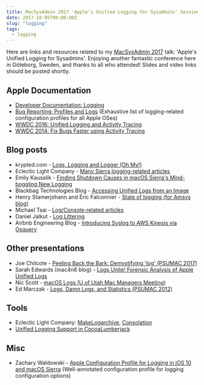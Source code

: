 ```yaml
---
title: MacSysAdmin 2017 'Apple's Unified Logging for Sysadmins' Session Links
date: 2017-10-05T00:00:00Z
slug: "logging"
tags:
  - logging
---
```


Here are links and resources related to my [MacSysAdmin 2017](http://www.macsysadmin.se/2017/) talk: 'Apple's Unified Logging for Sysadmins'. Enjoying another fantastic conference here in Göteborg, Sweden, and thanks to all who attended! Slides and video links should be posted shortly.

## Apple Documentation

* [Developer Documentation: Logging](https://developer.apple.com/documentation/os/logging?language=objc)
* [Bug Reporting: Profiles and Logs](https://developer.apple.com/bug-reporting/profiles-and-logs/) (Exhaustive list of logging-related configuration profiles for all Apple OSes)
* [WWDC 2016: Unified Logging and Activity Tracing](https://developer.apple.com/videos/play/wwdc2016/721/)
* [WWDC 2014: Fix Bugs Faster using Activity Tracing](https://developer.apple.com/videos/play/wwdc2014/714/)

## Blog posts

* krypted.com - [Logs, Logging and Logger (Oh My!)](http://krypted.com/mac-os-x/logs-logging-logger-oh/)
* Eclectic Light Company - [Many Sierra logging-related articles](https://eclecticlight.co/tag/logs/)
* Emily Kausalik - [Finding Shutdown Causes in macOS Sierra's Mind-boggling New Logging](http://www.modtitan.com/2017/04/finding-shutdown-causes-in-macos.html)
* Blackbag Technologies Blog - [Accessing Unified Logs from an Image](https://www.blackbagtech.com/blog/2017/09/22/accessing-unified-logs-image/)
* Henry Stamerjohann and Éric Falconnier - [State of logging (for Amsys blog)](http://www.amsys.co.uk/2017/01/state-of-logging/)
* Michael Tsai - [Log/Console-related articles](https://mjtsai.com/blog/tag/console/)
* Daniel Jalkut - [Log Littering](http://bitsplitting.org/2016/10/26/log-littering/)
* Airbnb Engineering Blog - [Introducing Syslog to AWS Kinesis via Osquery](https://medium.com/airbnb-engineering/introducing-syslog-to-aws-kinesis-via-osquery-da4fc19de5ce)

## Other presentations

* Joe Chilcote - [Peeling Back the Bark: Demystifying 'log' (PSUMAC 2017)](https://www.youtube.com/watch?v=SQ_pWLgY6pU)
* Sarah Edwards (mac4n6 blog) - [Logs Unite! Forensic Analysis of Apple Unified Logs](https://www.mac4n6.com/blog/2017/4/1/new-presentation-logs-unite-forensic-analysis-of-apple-unified-logs)
* Nic Scott - [macOS Logs (U of Utah Mac Managers Meeting)](https://stream.lib.utah.edu/index.php?c=details&id=12848)
* Ed Marczak - [Logs, Damn Logs, and Statistics (PSUMAC 2012)](https://www.youtube.com/watch?v=dnMnpLsYmxA)

## Tools

* Eclectic Light Company: [MakeLogarchive](https://eclecticlight.co/tag/makelogarchive/), [Consolation](https://eclecticlight.co/tag/consolation/)
* [Unified Logging Support in CocoaLumberjack](https://github.com/CocoaLumberjack/CocoaLumberjack/pull/850)

## Misc

* Zachary Waldowski - [Apple Configuration Profile for Logging in iOS 10 and macOS Sierra](https://gist.github.com/zwaldowski/f9c82dfe1595506a36bd71f55cbb7538) (Well-annotated configuration profile for logging configuration options)
